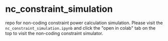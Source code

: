 # nc_constraint_simulation
repo for non-coding constraint power calculation simulation.
Please visit the `nc_constraint_simulation.ipynb` and click the "open in colab" tab on the top to visit the non-coding constraint simulator.
